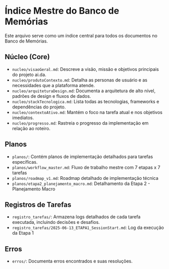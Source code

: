 # Índice Mestre do Banco de Memórias

Este arquivo serve como um índice central para todos os documentos no Banco de Memórias.

## Núcleo (Core)
- `nucleo/visaoGeral.md`: Descreve a visão, missão e objetivos principais do projeto ai.da.
- `nucleo/produtoContexto.md`: Detalha as personas de usuário e as necessidades que a plataforma atende.
- `nucleo/arquiteturaDesign.md`: Documenta a arquitetura de alto nível, padrões de design e fluxos de dados.
- `nucleo/stackTecnologica.md`: Lista todas as tecnologias, frameworks e dependências do projeto.
- `nucleo/contextoAtivo.md`: Mantém o foco na tarefa atual e nos objetivos imediatos.
- `nucleo/progresso.md`: Rastreia o progresso da implementação em relação ao roteiro.

## Planos
- `planos/`: Contém planos de implementação detalhados para tarefas específicas.
- `planos/workflow_master.md`: Fluxo de trabalho mestre com 7 etapas x 7 tarefas
- `planos/roadmap_v1.md`: Roadmap detalhado de implementação técnica
- `planos/etapa2_planejamento_macro.md`: Detalhamento da Etapa 2 - Planejamento Macro

## Registros de Tarefas
- `registro_tarefas/`: Armazena logs detalhados de cada tarefa executada, incluindo decisões e desafios.
- `registro_tarefas/2025-06-13_ETAPA1_SessionStart.md`: Log da execução da Etapa 1

## Erros
- `erros/`: Documenta erros encontrados e suas resoluções.